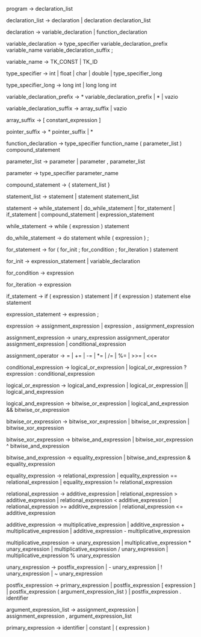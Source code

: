 program -> declaration_list

declaration_list -> declaration | declaration declaration_list

declaration -> variable_declaration | function_declaration

variable_declaration -> type_specifier variable_declaration_prefix variable_name variable_declaration_suffix ;

variable_name -> TK_CONST | TK_ID

type_specifier -> int | float | char | double | type_specifier_long

type_specifier_long -> long int | long long int

variable_declaration_prefix -> * variable_declaration_prefix | * | vazio

variable_declaration_suffix -> array_suffix | vazio

array_suffix -> [ constant_expression ]
 
pointer_suffix -> * pointer_suffix | *














function_declaration -> type_specifier function_name ( parameter_list ) compound_statement

parameter_list -> parameter | parameter , parameter_list

parameter -> type_specifier parameter_name

compound_statement -> { statement_list }

statement_list -> statement | statement statement_list

statement -> while_statement | do_while_statement | for_statement | if_statement | compound_statement | expression_statement

while_statement -> while ( expression ) statement

do_while_statement -> do statement while ( expression ) ;

for_statement -> for ( for_init ; for_condition ; for_iteration ) statement

for_init -> expression_statement | variable_declaration

for_condition -> expression

for_iteration -> expression

if_statement -> if ( expression ) statement | if ( expression ) statement else statement

expression_statement -> expression ;

expression -> assignment_expression | expression , assignment_expression

assignment_expression -> unary_expression assignment_operator assignment_expression | conditional_expression

assignment_operator -> = | += | -= | *= | /= | %= | >>= | <<=

conditional_expression -> logical_or_expression | logical_or_expression ? expression : conditional_expression

logical_or_expression -> logical_and_expression | logical_or_expression || logical_and_expression

logical_and_expression -> bitwise_or_expression | logical_and_expression && bitwise_or_expression

bitwise_or_expression -> bitwise_xor_expression | bitwise_or_expression | bitwise_xor_expression

bitwise_xor_expression -> bitwise_and_expression | bitwise_xor_expression ^ bitwise_and_expression

bitwise_and_expression -> equality_expression | bitwise_and_expression & equality_expression

equality_expression -> relational_expression | equality_expression == relational_expression | equality_expression != relational_expression

relational_expression -> additive_expression | relational_expression > additive_expression | relational_expression < additive_expression | relational_expression >= additive_expression | relational_expression <= additive_expression

additive_expression -> multiplicative_expression | additive_expression + multiplicative_expression | additive_expression - multiplicative_expression

multiplicative_expression -> unary_expression | multiplicative_expression * unary_expression | multiplicative_expression / unary_expression | multiplicative_expression % unary_expression

unary_expression -> postfix_expression | - unary_expression | ! unary_expression | ~ unary_expression

postfix_expression -> primary_expression | postfix_expression [ expression ] | postfix_expression ( argument_expression_list ) | postfix_expression . identifier

argument_expression_list -> assignment_expression | assignment_expression , argument_expression_list

primary_expression -> identifier | constant | ( expression )